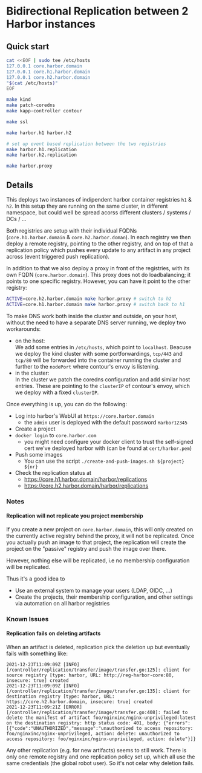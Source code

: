 # Bidirectional Replication between 2 Harbor instances

## Quick start

```bash
cat <<EOF | sudo tee /etc/hosts
127.0.0.1 core.harbor.domain
127.0.0.1 core.h1.harbor.domain
127.0.0.1 core.h2.harbor.domain
"$(cat /etc/hosts)"
EOF

make kind
make patch-coredns
make kapp-controller contour

make ssl

make harbor.h1 harbor.h2

# set up event based replication between the two registries
make harbor.h1.replication
make harbor.h2.replication

make harbor.proxy
```

## Details

This deploys two instances of indipendent harbor container registries `h1` & `h2`. In this setup they are running on the same cluster, in different namespace, but could well be spread acorss different clusters / systems / DCs / ...

Both registries are setup with their individual FQDNs (`core.h1.harbor.domain` & `core.h2.harbor.doman`). In each registry we then deploy a remote registry, pointing to the other registry, and on top of that a replication policy which pushes every update to any artifact in any project across (event triggered push replication).

In addition to that we also deploy a proxy in front of the registries, with its own FQDN (`core.harbor.domain`). This proxy does not do loadbalancing; it points to one specific registry. However, you can have it point to the other registry:
```bash
ACTIVE=core.h2.harbor.domain make harbor.proxy # switch to h2
ACTIVE=core.h1.harbor.domain make harbor.proxy # switch back to h1
```

To make DNS work both inside the cluster and outside, on your host, without the need to have a separate DNS server running, we deploy two workarounds:
- on the host:  
  We add some entries in `/etc/hosts`, which point to `localhost`. Beacuse we deploy the kind cluster with some portforwardings, `tcp/443` and `tcp/80` will be forwarded into the container running the cluster and further to the `nodePort` where contour's envoy is listening.
- in the cluster:  
  In the cluster we patch the coredns configuration and add similar host entries. These are pointing to the `clusterIP` of contour's envoy, which we deploy with a fixed `clusterIP`.

Once everything is up, you can do the following:
- Log into harbor's WebUI at `https://core.harbor.domain`
	- the `admin` user is deployed with the default password `Harbor12345`
- Create a project
- `docker login` to `core.harbor.com`
	- you might need configure your docker client to trust the self-signed cert we've deployed harbor with (can be found at `cert/harbor.pem`)
- Push some images
	- You can use the script `./create-and-push-images.sh ${project} ${nr}`
- Check the replication status at
	- https://core.h1.harbor.domain/harbor/replications
	- https://core.h2.harbor.domain/harbor/replications

### Notes

#### Replication will not replicate you project membership

If you create a new project on `core.harbor.domain`, this will only created on the currently active registry behind the proxy, it will not be replicated. Once you actually push an image to that project, the replication will create the project on the "passive" registry and push the image over there.

However, nothing else will be replicated, i.e no membership configuration will be replicated.

Thus it's a good idea to
- Use an external system to manage your users (LDAP, OIDC, ...)
- Create the projects, their membership configuration, and other settings via automation on all harbor registries

### Known Issues

#### Replication fails on deleting artifacts

When an artifact is deleted, replication pick the deletion up but eventually fails with something like:
```
2021-12-23T11:09:09Z [INFO] [/controller/replication/transfer/image/transfer.go:125]: client for source registry [type: harbor, URL: http://reg-harbor-core:80, insecure: true] created
2021-12-23T11:09:09Z [INFO] [/controller/replication/transfer/image/transfer.go:135]: client for destination registry [type: harbor, URL: https://core.h2.harbor.domain, insecure: true] created
2021-12-23T11:09:21Z [ERROR] [/controller/replication/transfer/image/transfer.go:408]: failed to delete the manifest of artifact foo/nginxinc/nginx-unprivileged:latest on the destination registry: http status code: 401, body: {"errors":[{"code":"UNAUTHORIZED","message":"unauthorized to access repository: foo/nginxinc/nginx-unprivileged, action: delete: unauthorized to access repository: foo/nginxinc/nginx-unprivileged, action: delete"}]}
```

Any other replication (e.g. for new artifacts) seems to still work. There is only one remote registry and one replication policy set up, which all use the same credentials (the global robot user). So it's not celar why deletion fails.
